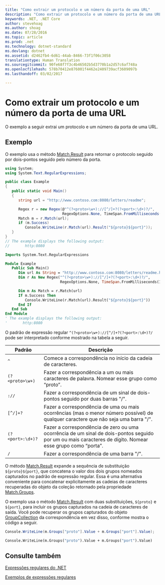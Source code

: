 ```yaml
---
title: "Como extrair um protocolo e um número da porta de uma URL"
description: "Como extrair um protocolo e um número da porta de uma URL"
keywords: .NET, .NET Core
author: stevehoag
ms.author: shoag
ms.date: 07/28/2016
ms.topic: article
ms.prod: .net
ms.technology: dotnet-standard
ms.devlang: dotnet
ms.assetid: d2462fb4-6d61-44ab-8466-73f1f06c3058
translationtype: Human Translation
ms.sourcegitcommit: 90fe68f7f3c4b46502b5d3770b1a2d57c6af748a
ms.openlocfilehash: 578b70412e876001f4462e2409739acf3609097b
ms.lasthandoff: 03/02/2017

---
```


# <a name="how-to-extract-a-protocol-and-port-number-from-a-url"></a>Como extrair um protocolo e um número da porta de uma URL

O exemplo a seguir extrai um protocolo e um número da porta de uma URL. 

## <a name="example"></a>Exemplo

O exemplo usa o método [Match.Result](xref:System.Text.RegularExpressions.Match.Result(System.String)) para retornar o protocolo seguido por dois-pontos seguido pelo número da porta. 

```csharp
using System;
using System.Text.RegularExpressions;

public class Example
{
   public static void Main()
   {
      string url = "http://www.contoso.com:8080/letters/readme";

      Regex r = new Regex(@"^(?<proto>\w+)://[^/]+?(?<port>:\d+)?/",
                          RegexOptions.None, TimeSpan.FromMilliseconds(150));
      Match m = r.Match(url);
      if (m.Success)
         Console.WriteLine(r.Match(url).Result("${proto}${port}")); 
   }
}
// The example displays the following output:
//       http:8080
```

```vb
Imports System.Text.RegularExpressions

Module Example
   Public Sub Main()
      Dim url As String = "http://www.contoso.com:8080/letters/readme.html" 
      Dim r As New Regex("^(?<proto>\w+)://[^/]+?(?<port>:\d+)?/",
                         RegexOptions.None, TimeSpan.FromMilliseconds(150))

      Dim m As Match = r.Match(url)
      If m.Success Then
         Console.WriteLine(r.Match(url).Result("${proto}${port}"))
      End If   
   End Sub
End Module
' The example displays the following output:
'       http:8080
```

O padrão de expressão regular `^(?<proto>\w+)://[^/]+?(?<port>:\d+)?/` pode ser interpretado conforme mostrado na tabela a seguir.

Padrão | Descrição
------- | ----------- 
`^` | Comece a correspondência no início da cadeia de caracteres.
`(?<proto>\w+)` | Fazer a correspondência a um ou mais caracteres de palavra. Nomear esse grupo como “proto”.
`://` | Fazer a correspondência de um sinal de dois-pontos seguido por duas barras "/".
`[^/]+?` | Fazer a correspondência de uma ou mais ocorrências (mas o menor número possível) de qualquer caractere que não seja uma barra "/".
`(?<port>:\d+)?` | Fazer a correspondência de zero ou uma ocorrência de um sinal de dois-pontos seguido por um ou mais caracteres de dígito. Nomear esse grupo como “porta”.
`/` | Fazer a correspondência de uma barra "/".
 
O método [Match.Result](xref:System.Text.RegularExpressions.Match.Result(System.String)) expande a sequência de substituição `${proto}${port}`, que concatena o valor dos dois grupos nomeados capturados no padrão de expressão regular. Essa é uma alternativa conveniente para concatenar explicitamente as cadeias de caracteres recuperadas do objeto da coleção retornado pela propriedade [Match.Groups](xref:System.Text.RegularExpressions.Match.Groups).

O exemplo usa o método [Match.Result](xref:System.Text.RegularExpressions.Match.Result(System.String)) com duas substituições, `${proto}` e `${port}`, para incluir os grupos capturados na cadeia de caracteres de saída. Você pode recuperar os grupos capturados do objeto [GroupCollection](xref:System.Text.RegularExpressions.GroupCollection) da correspondência em vez disso, conforme mostra o código a seguir.

```csharp
Console.WriteLine(m.Groups["proto"].Value + m.Groups["port"].Value); 
```

```vb
Console.WriteLine(m.Groups("proto").Value + m.Groups("port").Value)
```

## <a name="see-also"></a>Consulte também

[Expressões regulares do .NET](regular-expressions.md)

[Exemplos de expressões regulares](regex-examples.md)

